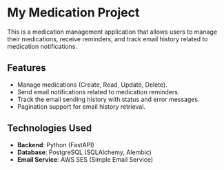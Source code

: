 # My Medication Project

This is a medication management application that allows users to manage their medications, receive reminders, and track email history related to medication notifications.

## Features
- Manage medications (Create, Read, Update, Delete).
- Send email notifications related to medication reminders.
- Track the email sending history with status and error messages.
- Pagination support for email history retrieval.

## Technologies Used
- **Backend**: Python (FastAPI)
- **Database**: PostgreSQL (SQLAlchemy, Alembic)
- **Email Service**: AWS SES (Simple Email Service)